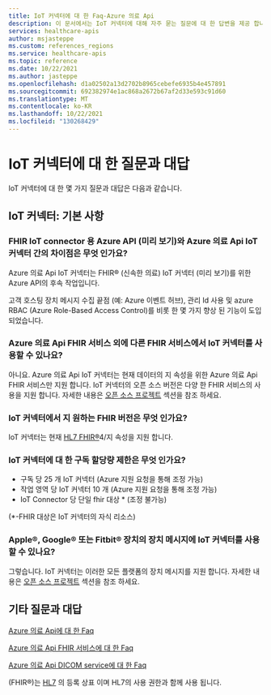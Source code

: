 ```yaml
---
title: IoT 커넥터에 대 한 Faq-Azure 의료 Api
description: 이 문서에서는 IoT 커넥터에 대해 자주 묻는 질문에 대 한 답변을 제공 합니다.
services: healthcare-apis
author: msjasteppe
ms.custom: references_regions
ms.service: healthcare-apis
ms.topic: reference
ms.date: 10/22/2021
ms.author: jasteppe
ms.openlocfilehash: d1a02502a13d2702b8965cebefe6935b4e457891
ms.sourcegitcommit: 692382974e1ac868a2672b67af2d33e593c91d60
ms.translationtype: MT
ms.contentlocale: ko-KR
ms.lasthandoff: 10/22/2021
ms.locfileid: "130268429"
---
```

# <a name="frequently-asked-questions-about-iot-connector"></a>IoT 커넥터에 대 한 질문과 대답

IoT 커넥터에 대 한 몇 가지 질문과 대답은 다음과 같습니다.

## <a name="iot-connector-the-basics"></a>IoT 커넥터: 기본 사항

### <a name="what-are-the-differences-between-the-azure-api-for-fhir-iot-connector-preview-and-the-azure-healthcare-apis-iot-connector"></a>FHIR IoT connector 용 Azure API (미리 보기)와 Azure 의료 Api IoT 커넥터 간의 차이점은 무엇 인가요?

Azure 의료 Api IoT 커넥터는 FHIR&#174; (신속한 의료) IoT 커넥터 (미리 보기)를 위한 Azure API의 후속 작업입니다. 

고객 호스팅 장치 메시지 수집 끝점 (예: Azure 이벤트 허브), 관리 Id 사용 및 azure RBAC (Azure Role-Based Access Control)를 비롯 한 몇 가지 향상 된 기능이 도입 되었습니다.

### <a name="can-i-use-iot-connector-with-a-different-fhir-service-other-than-the-azure-healthcare-apis-fhir-service"></a>Azure 의료 Api FHIR 서비스 외에 다른 FHIR 서비스에서 IoT 커넥터를 사용할 수 있나요?

아니요. Azure 의료 Api IoT 커넥터는 현재 데이터의 지 속성을 위한 Azure 의료 Api FHIR 서비스만 지원 합니다. IoT 커넥터의 오픈 소스 버전은 다양 한 FHIR 서비스의 사용을 지원 합니다. 자세한 내용은 [오픈 소스 프로젝트](iot-git-projects.md) 섹션을 참조 하세요.  

### <a name="what-versions-of-fhir-does-the-iot-connector-support"></a>IoT 커넥터에서 지 원하는 FHIR 버전은 무엇 인가요?

IoT 커넥터는 현재 [HL7 FHIR&#174;](https://www.hl7.org/implement/standards/product_brief.cfm?product_id=491)4/지 속성을 지원 합니다. 

### <a name="what-are-the-subscription-quota-limits-for-iot-connector"></a>IoT 커넥터에 대 한 구독 할당량 제한은 무엇 인가요?

* 구독 당 25 개 IoT 커넥터 (Azure 지원 요청을 통해 조정 가능)
* 작업 영역 당 IoT 커넥터 10 개 (Azure 지원 요청을 통해 조정 가능)
* IoT Connector 당 단일 fhir 대상 * (조정 불가능)

(*-FHIR 대상은 IoT 커넥터의 자식 리소스)

### <a name="can-i-use-the-iot-connector-with-device-messages-from-apple174-google174-or-fitbit174-devices"></a>Apple&#174;, Google&#174; 또는 Fitbit&#174; 장치의 장치 메시지에 IoT 커넥터를 사용할 수 있나요?

그렇습니다. IoT 커넥터는 이러한 모든 플랫폼의 장치 메시지를 지원 합니다. 자세한 내용은 [오픈 소스 프로젝트](iot-git-projects.md) 섹션을 참조 하세요.  

## <a name="more-frequently-asked-questions"></a>기타 질문과 대답
[Azure 의료 Api에 대 한 Faq](../healthcare-apis-faqs.md)

[Azure 의료 Api FHIR 서비스에 대 한 Faq](../fhir/fhir-faq.md)

[Azure 의료 Api DICOM service에 대 한 Faq](../dicom/dicom-services-faqs.yml)

(FHIR&#174;)는 [HL7](https://hl7.org/fhir/) 의 등록 상표 이며 HL7의 사용 권한과 함께 사용 됩니다.